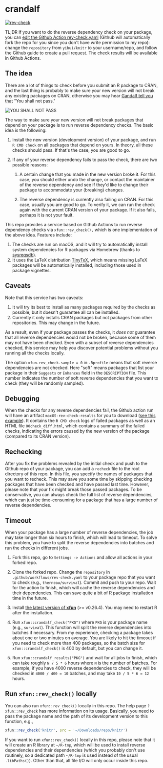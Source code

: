 # crandalf

[![rev-check](https://github.com/yihui/crandalf/workflows/rev-check/badge.svg)](https://github.com/yihui/crandalf/actions)

TL;DR If you want to do the reverse dependency check on your package, you can
[edit the Github Action
rev-check.yaml](https://github.com/yihui/crandalf/edit/master/.github/workflows/rev-check.yaml)
(Github will automatically fork the repo for you since you don't have write
permission to my repo): change the `repository` from `yihui/knitr` to your
username/repo, and follow the Github guide to create a pull request. The check
results will be available in Github Actions.

## The idea

There are a lot of things to check before you submit an R package to CRAN, and
the last thing is probably to make sure your new version will not break any
existing packages on CRAN, otherwise you may hear [Gandalf tell you
that](http://youtu.be/V4UfAL9f74I) "You shall not pass."

![YOU SHALL NOT PASS](https://i.imgur.com/3mdv0k9.jpg)

The way to make sure your new version will not break packages that depend on
your package is to run reverse dependency checks. The basic idea is the
following:

1.  Install the new version (development version) of your package, and run
    `R CMD check` on all packages that depend on yours. In theory, all these
    checks should pass. If that's the case, you are good to go.

2.  If any of your reverse dependency fails to pass the check, there are two
    possible reasons:

    1.  A certain change that you made in the new version broke it. For this
        case, you should either undo the change, or contact the maintainer of
        the reverse dependency and see if they'd like to change their package to
        accommodate your (breaking) changes.

    2.  The reverse dependency is currently also failing on CRAN. For this case,
        usually you are good to go. To verify it, we can run the check again
        with the current CRAN version of your package. If it also fails, perhaps
        it is not your fault.

This repo provides a service based on Github Actions to run reverse dependency
checks via `xfun::rev_check(),` which is one implementation of the above idea.
Features include:

1.  The checks are run on macOS, and it will try to automatically install system
    dependencies for R packages via Homebrew (thanks to
    [sysreqsdb](https://github.com/r-hub/sysreqsdb)).
2.  It uses the LaTeX distribution [TinyTeX](https://github.com/yihui/tinytex),
    which means missing LaTeX packages will be automatically installed,
    including those used in package vignettes.

## Caveats

Note that this service has two caveats:

1.  It will try its best to install as many packages required by the checks as
    possible, but it doesn't guarantee all can be installed.
2.  Currently it only installs CRAN packages but not packages from other
    repositories. This may change in the future.

As a result, even if your package passes the checks, it *does not* guarantee
that all reverse dependencies would not be broken, because some of them may not
have been checked. Even with a subset of reverse dependencies checked, this
service may help you discover potential problems without you running all the
checks locally.

The option `xfun.rev_check.sample = 0` in `.Rprofile` means that soft reverse
dependencies are not checked. Here "soft" means packages that list your package
in their `Suggests` or `Enhances` field in the `DESCRIPTION` file. This number
indicates the number of soft reverse dependencies that you want to check (they
will be randomly sampled).

## Debugging

When the checks for any reverse dependencies fail, the Github action run will
have an artifact `macOS-rev-check-results` for you to download ([see this
example](https://github.com/yihui/crandalf/actions/runs/641478391)). It contains
the `R CMD check` logs of failed packages as well as an HTML file
`00check_diff.html`, which contains a summary of the failed checks, indicating
the errors caused by the new version of the package (compared to its CRAN
version).

## Rechecking

After you fix the problems revealed by the initial check and push to the Github
repo of your package, you can add a `recheck` file to the root directory of this
repo. In this file, you specify the names of packages that you want to recheck.
This may save you some time by skipping checking packages that have been checked
and have passed last time. However, please note that your fix might break those
passed packages. To be conservative, you can always check the full list of
reverse dependencies, which can just be time-consuming for a package that has a
large number of reverse dependencies.

## Timeout

When your package has a large number of reverse dependencies, the job may take
longer than six hours to finish, which will lead to timeout. To solve this
problem, you have to split the reverse dependencies into batches and run the
checks in different jobs.

1.  Fork this repo, go to `Settings -> Actions` and allow all actions in your
    forked repo.

2.  Clone the forked repo. Change the `repository` in
    `.github/workflows/rev-check.yaml` to your package repo that you want to
    check (e.g., `therneau/survival`). Commit and push to your repo. Wait for
    the action to finish, which will cache the reverse dependencies and their
    dependencies. This can save quite a bit of R package installation time in
    the future.

3.  Install [the latest version of **xfun**](https://github.com/yihui/xfun#xfun)
    (>= v0.26.4). You may need to restart R after the installation.

4.  Run `xfun::crandalf_check("PKG")` where `PKG` is your package name (e.g.,
    `survival`). This function will split the reverse dependencies into batches
    if necessary. From my experience, checking a package takes about one or two
    minutes on average. You are likely to hit the timeout if you need to check
    more than 400 packages, so the batch size for `xfun::crandalf_check()` is
    400 by default, but you can change it.

5.  Run `xfun::crandalf_results("PKG")` and wait for all jobs to finish, which
    can take roughly `N / 5 * 6` hours where `N` is the number of batches. For
    example, if you have 4000 reverse dependencies to check, they will be
    checked in `4000 / 400 = 10` batches, and may take `10 / 5 * 6 = 12` hours.

## Run `xfun::rev_check()` locally

You can also run `xfun::rev_check()` locally in this repo. The help page
`?xfun::rev_check` has more information on its usage. Basically, you need to
pass the package name and the path of its development version to this function,
e.g.,

``` r
xfun::rev_check('knitr', src = '~/Downloads/repo/knitr')
```

If you want to run `xfun::rev_check()` locally in this repo, please note that it
will create an R library at `~/R-tmp`, which will be used to install reverse
dependencies and their dependencies (which you probably don't use routinely, so
a dedicated path `~/R-tmp` is used instead of the usual `.libPaths()`). Other
than that, all file I/O will only occur inside this repo.
